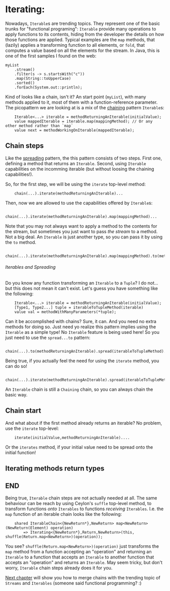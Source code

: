 # Iterating:
 Nowadays, `Iterable`s are trending topics.
 They represent one of the basic trunks for "functional programing": `Iterable` provide many operations to apply functions to 
 its contents, hiding from the developer the details on how those functions are applied.
 Typical examples are the `map` methods, that (lazily) applies a transforming function to all elements, or `fold`, that computes 
 a value based on all the elements for the stream. In Java, this is one of the first samples I found on the web:
```
myList
    .stream()
    .filter(s -> s.startsWith("c"))
    .map(String::toUpperCase)
    .sorted()
    .forEach(System.out::println);
```
Kind of looks like a chain, isn't it? An start point (`myList`), with many methods applied to it, 
most of them with a function-reference parameter.
The picopattern we are looking at is a mix of the [chaining]([docs/CHAINING.md) pattern `Iterable`s: 
``` 
    Iterable<...> iterable = methodReturningAnIterable(initialValue);
    value mappedIterable = iterable.map(mappingMethod); // Or any other method rather than `map`
    value next = methodWorkingOnIterable(mappedIterable);
``` 
 
## Chain steps
Like the [spreading](docs/SPREADING.md) pattern, the this pattern consists of two steps.
First one, defining a method that returns an `Iterable`.
Second, using `Iterable` capabilities on the incomming iterable (but without loosing the chaining capabilities!).

So, for the first step, we will be using the `iterate` top-level method:
```
    chain(...).iterate(methodReturningAnIterable)...
```
Then, now we are allowed to use the capabilities offered by `Iterable`s:
```
    chain(...).iterate(methodReturningAnIterable).map(mappingMethod)...
```
Note that you may not always want to apply a method to the contents for the stream, but sometimes you just want to 
pass *the stream* to a method. 
Not a big deal. An `Iterable` is just another type, so you can pass it by using the `to` method.
```
    chain(...).iterate(methodReturningAnIterable).map(mappingMethod).to(methodWorkingOnIterable)...
```    

###### Iterables and Spreading
Do you know any function transforming an `Iterable` to a `Tuple`?
I do not... but this does not mean it can't exist.
Let's guess you have something like the following:
``` 
    Iterable<...> iterable = methodReturningAnIterable(initialValue);
    [Type1, Type2...] tuple = iterableToTupleMethod(iterable)
    value val = methodWithManyParameters(*tuple);
``` 
Can it be accomplished with chains?
Sure, it can. And you need no extra methods for doing so.
Just need yo realize this pattern implies using the `Iterable` as a simple type! No `Iterable` feature is being used here!
So you just need to use the `spread...to` pattern:
```
    chain(...).to(methodReturningAnIterable).spread(iterableToTupleMethod).to(methodWithManyParameters);
```
Being true, if you actually feel the need for using the `iterate` method, you can do so!
```
    chain(...).iterate(methodReturningAnIterable).spread(iterableToTupleMethod).to(methodWithManyParameters);
```
An `Iterable` chain is still a `Chaining` chain, so you can always chain the basic way. 

## Chain start
And what about if the first method already returns an iterable? No problem, use the `iterate` top-level:
```
    iterate(initialValue,methodReturningAnIterable)....
```
Or the `iterates` method, if your initial value need to be spread onto the initial function!

## Iterating methods return types























## END
Being true, `Iterable` chain steps are not actually needed at all. 
The same behaviour can be reach by using Ceylon's `suffle` top-level method, to transform functions *onto* `Iterables` to functions *receiving* `Iterables`.
I.e. the `map` function of an iterable chain looks like the following:
```
    shared IterableChain<{NewReturn*},NewReturn> map<NewReturn>(NewReturn(Element) operation) 
        => Iterating<{NewReturn*},Return,NewReturn>(this, shuffle(Return.map<NewReturn>)(operation));
```
 You see?  `shuffle(Return.map<NewReturn>)(operation)` just transforms the `map` method from a function accepting an "operation" and returning an `Iterable`
 to a function that accepts an `Iterable` to another function that accepts an "operation" and returns an `Iterable`.
 May seem tricky, but don't worry, `Iterable` chain steps already does it for you.
 
 
[Next chapter](ITERATING.md) will show you how to merge chains with the trending 
topic of `Streams` and `Iterables` (someone said functional programming? :)
